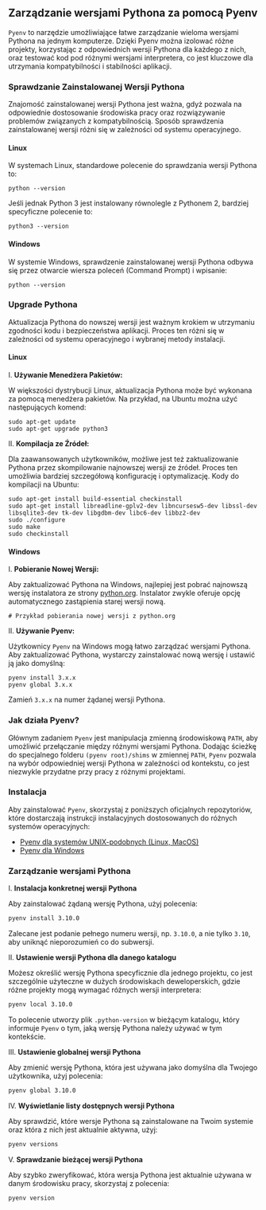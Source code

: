 ## Zarządzanie wersjami Pythona za pomocą Pyenv

`Pyenv` to narzędzie umożliwiające łatwe zarządzanie wieloma wersjami Pythona na jednym komputerze. Dzięki Pyenv można izolować różne projekty, korzystając z odpowiednich wersji Pythona dla każdego z nich, oraz testować kod pod różnymi wersjami interpretera, co jest kluczowe dla utrzymania kompatybilności i stabilności aplikacji.

### Sprawdzanie Zainstalowanej Wersji Pythona

Znajomość zainstalowanej wersji Pythona jest ważna, gdyż pozwala na odpowiednie dostosowanie środowiska pracy oraz rozwiązywanie problemów związanych z kompatybilnością. Sposób sprawdzenia zainstalowanej wersji różni się w zależności od systemu operacyjnego.

#### Linux

W systemach Linux, standardowe polecenie do sprawdzania wersji Pythona to:

```
python --version
```

Jeśli jednak Python 3 jest instalowany równolegle z Pythonem 2, bardziej specyficzne polecenie to:

```
python3 --version
```

#### Windows

W systemie Windows, sprawdzenie zainstalowanej wersji Pythona odbywa się przez otwarcie wiersza poleceń (Command Prompt) i wpisanie:

```
python --version
```

### Upgrade Pythona

Aktualizacja Pythona do nowszej wersji jest ważnym krokiem w utrzymaniu zgodności kodu i bezpieczeństwa aplikacji. Proces ten różni się w zależności od systemu operacyjnego i wybranej metody instalacji.

#### Linux

I. **Używanie Menedżera Pakietów:**

W większości dystrybucji Linux, aktualizacja Pythona może być wykonana za pomocą menedżera pakietów. Na przykład, na Ubuntu można użyć następujących komend:

```
sudo apt-get update
sudo apt-get upgrade python3
```

II. **Kompilacja ze Źródeł:**

Dla zaawansowanych użytkowników, możliwe jest też zaktualizowanie Pythona przez skompilowanie najnowszej wersji ze źródeł. Proces ten umożliwia bardziej szczegółową konfigurację i optymalizację. Kody do kompilacji na Ubuntu:

```
sudo apt-get install build-essential checkinstall
sudo apt-get install libreadline-gplv2-dev libncursesw5-dev libssl-dev libsqlite3-dev tk-dev libgdbm-dev libc6-dev libbz2-dev
sudo ./configure
sudo make
sudo checkinstall
```

#### Windows

I. **Pobieranie Nowej Wersji:**

Aby zaktualizować Pythona na Windows, najlepiej jest pobrać najnowszą wersję instalatora ze strony [python.org](https://www.python.org). Instalator zwykle oferuje opcję automatycznego zastąpienia starej wersji nową.

```
# Przykład pobierania nowej wersji z python.org
```

II. **Używanie Pyenv:**

Użytkownicy `Pyenv` na Windows mogą łatwo zarządzać wersjami Pythona. Aby zaktualizować Pythona, wystarczy zainstalować nową wersję i ustawić ją jako domyślną:

```
pyenv install 3.x.x
pyenv global 3.x.x
```

Zamień `3.x.x` na numer żądanej wersji Pythona.

### Jak działa Pyenv?

Głównym zadaniem `Pyenv` jest manipulacja zmienną środowiskową `PATH`, aby umożliwić przełączanie między różnymi wersjami Pythona. Dodając ścieżkę do specjalnego folderu `(pyenv root)/shims` w zmiennej `PATH`, `Pyenv` pozwala na wybór odpowiedniej wersji Pythona w zależności od kontekstu, co jest niezwykle przydatne przy pracy z różnymi projektami.

### Instalacja

Aby zainstalować `Pyenv`, skorzystaj z poniższych oficjalnych repozytoriów, które dostarczają instrukcji instalacyjnych dostosowanych do różnych systemów operacyjnych:

* [Pyenv dla systemów UNIX-podobnych (Linux, MacOS)](https://github.com/pyenv/pyenv)
* [Pyenv dla Windows](https://github.com/pyenv-win/pyenv-win)

### Zarządzanie wersjami Pythona

I. **Instalacja konkretnej wersji Pythona**

Aby zainstalować żądaną wersję Pythona, użyj polecenia:

```bash
pyenv install 3.10.0
```

Zalecane jest podanie pełnego numeru wersji, np. `3.10.0`, a nie tylko `3.10`, aby uniknąć nieporozumień co do subwersji.

II. **Ustawienie wersji Pythona dla danego katalogu**

Możesz określić wersję Pythona specyficznie dla jednego projektu, co jest szczególnie użyteczne w dużych środowiskach deweloperskich, gdzie różne projekty mogą wymagać różnych wersji interpretera:

```bash
pyenv local 3.10.0
```

To polecenie utworzy plik `.python-version` w bieżącym katalogu, który informuje `Pyenv` o tym, jaką wersję Pythona należy używać w tym kontekście.

III. **Ustawienie globalnej wersji Pythona**

Aby zmienić wersję Pythona, która jest używana jako domyślna dla Twojego użytkownika, użyj polecenia:

```bash
pyenv global 3.10.0
```

IV. **Wyświetlanie listy dostępnych wersji Pythona**

Aby sprawdzić, które wersje Pythona są zainstalowane na Twoim systemie oraz która z nich jest aktualnie aktywna, użyj:

```bash
pyenv versions
```

V. **Sprawdzanie bieżącej wersji Pythona**

Aby szybko zweryfikować, która wersja Pythona jest aktualnie używana w danym środowisku pracy, skorzystaj z polecenia:

```bash
pyenv version
```
